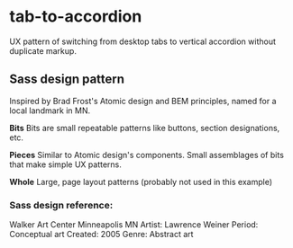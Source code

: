 # tab-to-accordion
UX pattern of switching from desktop tabs to vertical accordion without duplicate markup.

## Sass design pattern
Inspired by Brad Frost's Atomic design and BEM principles, named for a local landmark in MN. 

**Bits**
Bits are small repeatable patterns like buttons, section designations, etc. 

**Pieces**
Similar to Atomic design's components. Small assemblages of bits that make simple UX patterns.

**Whole**
Large, page layout patterns (probably not used in this example)

### Sass design reference:
Walker Art Center Minneapolis MN
Artist: Lawrence Weiner
Period: Conceptual art
Created: 2005
Genre: Abstract art